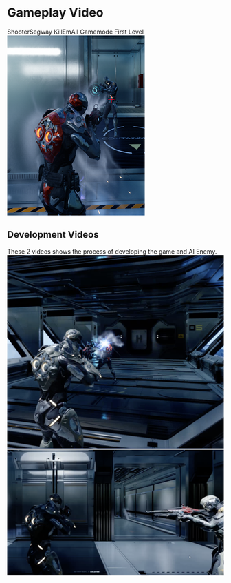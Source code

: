 # Gameplay Video 
ShooterSegway KillEmAll Gamemode First Level
[![AIShooterSegway](3.png)](https://youtu.be/6ajnpDWujsA)
## Development Videos
These 2 videos shows the process of developing the game and AI Enemy. 
[![AIShooterSegway](1.png)](https://youtu.be/6QzBiLXLpVc)
[![AIShooterSegway](2.png)](https://youtu.be/JUqj-FbyssM)

